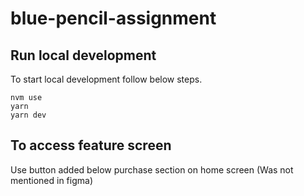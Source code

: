 # blue-pencil-assignment

## Run local development

To start local development follow below steps.

```shell
nvm use
yarn
yarn dev
```

## To access feature screen

Use button added below purchase section on home screen (Was not mentioned in figma)